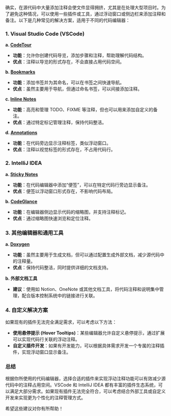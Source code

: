 确实，在源代码中大量添加注释会使文件显得拥挤，尤其是在处理大型项目时。为了避免这种情况，可以使用一些插件或工具，通过浮动窗口或侧边栏来添加注释和备注。以下是几种常见的解决方案，适用于不同的代码编辑器：

### **1. Visual Studio Code (VSCode)**

**a. [CodeTour](https://marketplace.visualstudio.com/items?itemName=vsls-contrib.codetour)**
- **功能**：允许你创建代码导览，添加步骤和注释，帮助理解代码结构。
- **优点**：注释以导览的形式存在，不会直接占用代码空间。

**b. [Bookmarks](https://marketplace.visualstudio.com/items?itemName=alefragnani.Bookmarks)**
- **功能**：添加书签并为其命名，可以在书签之间快速导航。
- **优点**：虽然主要用于导航，但通过命名书签，可以间接添加注释。

**c. [Inline Notes](https://marketplace.visualstudio.com/items?itemName=wayou.vscode-todo-highlight)**
- **功能**：高亮和管理 TODO、FIXME 等注释，但也可以用来添加自定义的备注。
- **优点**：通过特定标记管理注释，保持代码整洁。

**d. [Annotations](https://marketplace.visualstudio.com/items?itemName=harrysolovay.vscode-annotations)**
- **功能**：在代码旁边显示注释标签，类似浮动窗口。
- **优点**：注释以视觉标签的形式存在，不占用代码行。

### **2. IntelliJ IDEA**

**a. [Sticky Notes](https://plugins.jetbrains.com/plugin/7480-sticky-notes)**
- **功能**：在代码编辑器中添加“便签”，可以在特定代码行旁边显示备注。
- **优点**：便签以浮动窗口形式存在，不影响代码布局。

**b. [CodeGlance](https://plugins.jetbrains.com/plugin/7275-codeglance)**
- **功能**：在编辑器侧边显示代码的缩略图，并支持注释标记。
- **优点**：通过缩略图快速浏览和定位注释。

### **3. 其他编辑器和通用工具**

**a. [Doxygen](http://www.doxygen.nl/)**
- **功能**：虽然主要用于生成文档，但可以通过配置生成外部文档，减少源代码中的注释量。
- **优点**：保持代码整洁，同时提供详细的文档支持。

**b. 外部文档工具**
- **建议**：使用如 Notion、OneNote 或其他文档工具，将代码注释和说明集中管理，配合版本控制系统中的链接进行关联。

### **4. 自定义解决方案**

如果现有的插件无法完全满足需求，可以考虑以下方法：

- **使用悬停提示 (Hover Tooltips)**：某些编辑器允许自定义悬停提示，通过扩展可以实现代码行关联的浮动注释。
- **自定义插件开发**：如果有开发能力，可以根据具体需求开发一个专属的注释插件，实现浮动窗口显示备注。

### **总结**

根据你所使用的代码编辑器，选择合适的插件来实现浮动注释功能可以有效减少源代码中的注释占用空间。VSCode 和 IntelliJ IDEA 都有丰富的插件生态系统，可以满足大部分需求。如果现有插件无法完全符合，可以考虑结合外部工具或自定义开发来实现更为个性化的注释管理方式。

希望这些建议对你有所帮助！